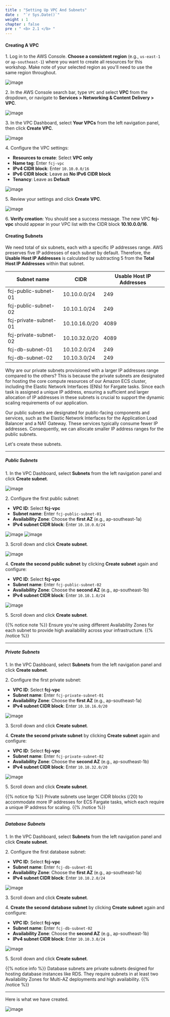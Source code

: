 ```yaml
---
title : "Setting Up VPC And Subnets"
date :  "`r Sys.Date()`" 
weight : 1
chapter : false
pre : " <b> 2.1 </b> "
---
```


#### Creating A VPC

1\. Log in to the AWS Console. **Choose a consistent region** (e.g., `us-east-1` or `ap-southeast-1`) where you want to create all resources for this workshop. Make note of your selected region as you'll need to use the same region throughout.

![image](/images/2.1/Group1.png)

2\. In the AWS Console search bar, type `VPC` and select **VPC** from the dropdown, or navigate to **Services > Networking & Content Delivery > VPC**.

![image](/images/2.1/Group2.png)

3\. In the VPC Dashboard, select **Your VPCs** from the left navigation panel, then click **Create VPC**.

![image](/images/2.1/Group3.png)

4\. Configure the VPC settings:
   - **Resources to create**: Select **VPC only**
   - **Name tag**: Enter `fcj-vpc`
   - **IPv4 CIDR block**: Enter `10.10.0.0/16`
   - **IPv6 CIDR block**: Leave as **No IPv6 CIDR block**
   - **Tenancy**: Leave as **Default**

![image](/images/2.1/Group5.png)

5\. Review your settings and click **Create VPC**.

![image](/images/2.1/Group4.png)

6\. **Verify creation**: You should see a success message. The new VPC **fcj-vpc** should appear in your VPC list with the CIDR block **10.10.0.0/16**.

#### Creating Subnets

We need total of six subnets, each with a specific IP addresses range. AWS preserves five IP addresses of each subnet by default. Therefore, the **Usable Host IP Addresses** is calculated by subtracting 5 from the **Total Host IP Addresses** within that subnet.

| Subnet name           | CIDR          | Usable Host IP Addresses |
| --------------------- | ------------- | ------------------------ |
| fcj-public-subnet-01  | 10.10.0.0/24  | 249                      |
| fcj-public-subnet-02  | 10.10.1.0/24  | 249                      |
| fcj-private-subnet-01 | 10.10.16.0/20 | 4089                     |
| fcj-private-subnet-02 | 10.10.32.0/20 | 4089                     |
| fcj-db-subnet-01      | 10.10.2.0/24  | 249                      |
| fcj-db-subnet-02      | 10.10.3.0/24  | 249                      |

Why are our private subnets provisioned with a larger IP addresses range compared to the others? This is because the private subnets are designated for hosting the core compute resources of our Amazon ECS cluster, including the Elastic Network Interfaces (ENIs) for Fargate tasks. Since each task is assigned a unique IP address, ensuring a sufficient and larger allocation of IP addresses in these subnets is crucial to support the dynamic scaling requirements of our application.

Our public subnets are designated for public-facing components and services, such as the Elastic Network Interfaces for the Application Load Balancer and a NAT Gateway. These services typically consume fewer IP addresses. Consequently, we can allocate smaller IP address ranges for the public subnets.

Let's create these subnets.

___

##### **Public Subnets**

1\. In the VPC Dashboard, select **Subnets** from the left navigation panel and click **Create subnet**.

![image](/images/2.1/Group6.png)

2\. Configure the first public subnet:
   - **VPC ID**: Select **fcj-vpc**
   - **Subnet name**: Enter `fcj-public-subnet-01`
   - **Availability Zone**: Choose the **first AZ** (e.g., ap-southeast-1a)
   - **IPv4 subnet CIDR block**: Enter `10.10.0.0/24`

![image](/images/2.1/Group8.png)
![image](/images/2.1/Group7.png)

3\. Scroll down and click **Create subnet**.

![image](/images/2.1/Group9.png)

4\. **Create the second public subnet** by clicking **Create subnet** again and configure:
   - **VPC ID**: Select **fcj-vpc** 
   - **Subnet name**: Enter `fcj-public-subnet-02`
   - **Availability Zone**: Choose the **second AZ** (e.g., ap-southeast-1b)
   - **IPv4 subnet CIDR block**: Enter `10.10.1.0/24`

![image](/images/2.1/Group10.png)

5\. Scroll down and click **Create subnet**.

{{% notice note %}}
Ensure you're using different Availability Zones for each subnet to provide high availability across your infrastructure.
{{% /notice %}}

___

##### **Private Subnets**

1\. In the VPC Dashboard, select **Subnets** from the left navigation panel and click **Create subnet**.

2\. Configure the first private subnet:
   - **VPC ID**: Select **fcj-vpc**
   - **Subnet name**: Enter `fcj-private-subnet-01`
   - **Availability Zone**: Choose the **first AZ** (e.g., ap-southeast-1a)
   - **IPv4 subnet CIDR block**: Enter `10.10.16.0/20`

![image](/images/2.1/Group11.png)

3\. Scroll down and click **Create subnet**.

4\. **Create the second private subnet** by clicking **Create subnet** again and configure:
   - **VPC ID**: Select **fcj-vpc**
   - **Subnet name**: Enter `fcj-private-subnet-02`
   - **Availability Zone**: Choose the **second AZ** (e.g., ap-southeast-1b)
   - **IPv4 subnet CIDR block**: Enter `10.10.32.0/20`

![image](/images/2.1/Group13.png)

5\. Scroll down and click **Create subnet**.

{{% notice tip %}}
Private subnets use larger CIDR blocks (/20) to accommodate more IP addresses for ECS Fargate tasks, which each require a unique IP address for scaling.
{{% /notice %}}

___

##### **Database Subnets**

1\. In the VPC Dashboard, select **Subnets** from the left navigation panel and click **Create subnet**.

2\. Configure the first database subnet:
   - **VPC ID**: Select **fcj-vpc**
   - **Subnet name**: Enter `fcj-db-subnet-01`
   - **Availability Zone**: Choose the **first AZ** (e.g., ap-southeast-1a)
   - **IPv4 subnet CIDR block**: Enter `10.10.2.0/24`

![image](/images/2.1/Group14.png)

3\. Scroll down and click **Create subnet**.

4\. **Create the second database subnet** by clicking **Create subnet** again and configure:
   - **VPC ID**: Select **fcj-vpc**
   - **Subnet name**: Enter `fcj-db-subnet-02`
   - **Availability Zone**: Choose the **second AZ** (e.g., ap-southeast-1b)
   - **IPv4 subnet CIDR block**: Enter `10.10.3.0/24`

![image](/images/2.1/Group15.png)

5\. Scroll down and click **Create subnet**.

{{% notice info %}}
Database subnets are private subnets designed for hosting database instances like RDS. They require subnets in at least two Availability Zones for Multi-AZ deployments and high availability.
{{% /notice %}}

___

Here is what we have created.

![image](/images/2.1/Group16.png)